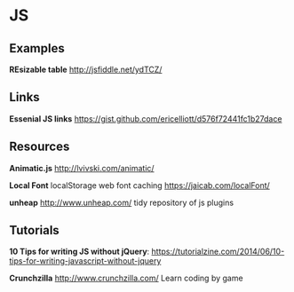 # JS
## Examples
**REsizable table** http://jsfiddle.net/ydTCZ/

## Links
**Essenial JS links** https://gist.github.com/ericelliott/d576f72441fc1b27dace

## Resources
**Animatic.js** http://lvivski.com/animatic/

**Local Font** localStorage web font caching https://jaicab.com/localFont/

**unheap** http://www.unheap.com/ tidy repository of js plugins

## Tutorials
**10 Tips for writing JS without jQuery**: https://tutorialzine.com/2014/06/10-tips-for-writing-javascript-without-jquery

**Crunchzilla** http://www.crunchzilla.com/ Learn coding by game

